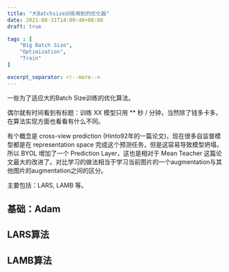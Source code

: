 ```yaml
---
title: "大Batchsize训练用到的优化器"
date: 2021-08-31T14:09:48+08:00
draft: true

tags : [
    "Big Batch Size",
    "Optimization",
    "Train"
]

excerpt_separator: <!--more-->
---
```


一些为了适应大的Batch Size训练的优化算法。<!--more-->

偶尔就有时间看到有标题：训练 XX 模型只用 ** 秒 / 分钟，当然除了钱多卡多，在算法实现方面也看看有什么不同。

有个概念是 cross-view prediction (Hinto92年的一篇论文)，现在很多自监督模型都是在 representation space 完成这个预测任务，但是这容易导致模型坍塌，所以 BYOL 增加了一个 Prediction Layer，这也是相对于 Mean Teacher 这篇论文最大的改进了。对比学习的做法相当于学习当前图片的一个augmentation与其他图片的augmentation之间的区分。

主要包括：LARS, LAMB 等。

## 基础：Adam

## LARS算法

## LAMB算法

